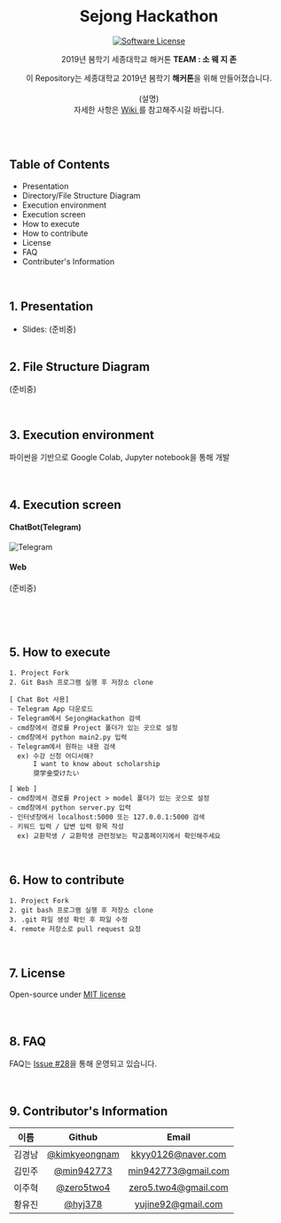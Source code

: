 <div align="center">
 <h1 align="center">Sejong Hackathon</h1>
 <p align="center">
    <a href="https://tldrlegal.com/license/mit-license">
          <img src="https://img.shields.io/badge/license-MIT-brightgreen.svg?style=flat-square" alt="Software License">
    </a>
  
 </p>
 <p align="center">
  2019년 봄학기 세종대학교 해커톤 <b>TEAM : 소 웨 지 존</b>
 </p>
 <p align="center">
  이 Repository는 세종대학교 2019년 봄학기 <b>해커톤</b>을 위해 만들어졌습니다.<br><br>
  (설명)<br>
자세한 사항은 <a href=https://github.com/min942773/SejongHackathon/wiki> Wiki </a>를 참고해주시길 바랍니다.<br>
 </p>
</div>

<br>
<br>

## Table of Contents
* Presentation
* Directory/File Structure Diagram
* Execution environment
* Execution screen
* How to execute
* How to contribute
* License
* FAQ
* Contributer's Information

<br>

## 1. Presentation
* Slides: (준비중)
<br><br>

## 2. File Structure Diagram
(준비중)

<br>

## 3. Execution environment 
파이썬을 기반으로 Google Colab, Jupyter notebook을 통해 개발
<br><br><br>

## 4. Execution screen
#### ChatBot(Telegram)
![Telegram](https://user-images.githubusercontent.com/38516906/60256923-6931b280-990d-11e9-8f0d-3e4d52e9df66.png)
#### Web
(준비중)

<br><br><br>

## 5. How to execute
```
1. Project Fork
2. Git Bash 프로그램 실행 후 저장소 clone

[ Chat Bot 사용]
- Telegram App 다운로드
- Telegram에서 SejongHackathon 검색
- cmd창에서 경로를 Project 폴더가 있는 곳으로 설정
- cmd창에서 python main2.py 입력
- Telegram에서 원하는 내용 검색
  ex) 수강 신청 어디서해?
      I want to know about scholarship
      奨学金受けたい

[ Web ]
- cmd창에서 경로를 Project > model 폴더가 있는 곳으로 설정
- cmd창에서 python server.py 입력
- 인터넷창에서 localhost:5000 또는 127.0.0.1:5000 검색
- 키워드 입력 / 답변 입력 항목 작성
  ex) 교환학생 / 교환학생 관련정보는 학교홈페이지에서 확인해주세요
```
<br>

## 6. How to contribute
```
1. Project Fork
2. git bash 프로그램 실행 후 저장소 clone
3. .git 파일 생성 확인 후 파일 수정
4. remote 저장소로 pull request 요청
```
<br>

## 7. License
Open-source under [MIT license](https://github.com/sejongresearch/EmojiRecommend/blob/master/LICENSE)
<br><br><br>

## 8. FAQ
FAQ는 [Issue #28](https://github.com/sejongresearch/EmojiRecommand/issues/28)을 통해 운영되고 있습니다.
<br><br><br>

## 9. Contributor's Information
| 이름| Github | Email |
|:---:|:---:|:---:|
|김경남|[@kimkyeongnam](https://github.com/kimkyeongnam)|[kkyy0126@naver.com](kkyy0126@naver.com)|
|김민주|[@min942773](https://github.com/min942773)|min942773@gmail.com|
|이주혁|[@zero5two4](https://github.com/zero5two4)|zero5.two4@gmail.com|
|황유진|[@hyj378](https://github.com/hyj378)|yujine92@gmail.com|
